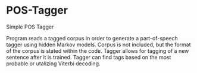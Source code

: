 # POS-Tagger
Simple POS Tagger

Program reads a tagged corpus in order to generate a part-of-speech tagger using hidden Markov models.
Corpus is not included, but the format of the corpus is stated within the code.
Tagger allows for tagging of a new sentence after it is trained.
Tagger can find tags based on the most probable or utalizing Viterbi decoding.

